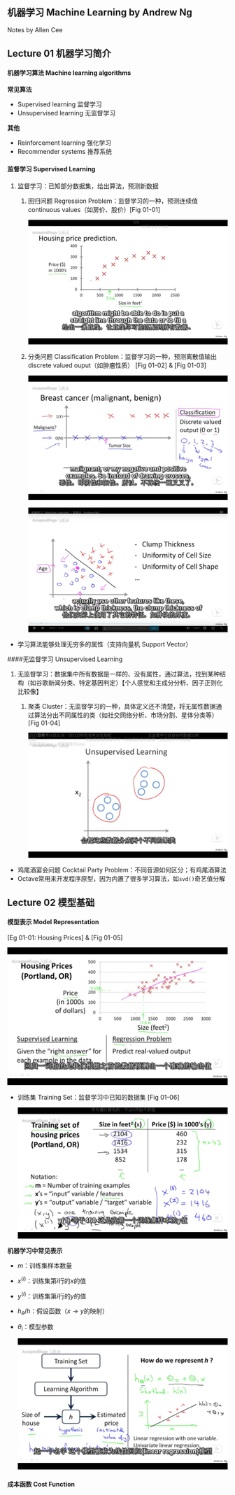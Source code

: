 ## 机器学习 Machine Learning by Andrew Ng



Notes by Allen Cee



## Lecture 01 机器学习简介



#### 机器学习算法 Machine learning algorithms

**常见算法**

- Supervised learning 监督学习
- Unsupervised learning 无监督学习

**其他**

- Reinforcement learning 强化学习
- Recommender systems 推荐系统



#### 监督学习 Supervised Learning

1. 监督学习：已知部分数据集，给出算法，预测新数据

   1. 回归问题 Regression Problem：监督学习的一种，预测连续值 continuous values（如房价、股价）[Fig 01-01]

      ![01-01](01-01.png)

   2. 分类问题 Classification Problem：监督学习的一种，预测离散值输出 discrete valued ouput（如肿瘤性质） [Fig 01-02] & [Fig 01-03]

      ![01-02](01-02.png)

      ![01-03](01-03.png)


* 学习算法能够处理无穷多的属性（支持向量机 Support Vector）



####无监督学习 Unsupervised Learning

1. 无监督学习：数据集中所有数据是一样的、没有属性，通过算法，找到某种结构（如谷歌新闻分类、特定基因判定）【个人感觉和主成分分析、因子正则化比较像】

   1. 聚类 Cluster：无监督学习的一种，具体定义还不清楚，将无属性数据通过算法分出不同属性的类（如社交网络分析、市场分割、星体分类等）[Fig 01-04]

      ![01-04](01-04.png)


* 鸡尾酒宴会问题 Cocktail Party Problem：不同音源如何区分；有鸡尾酒算法
* Octave常用来开发程序原型，因为内置了很多学习算法，如`svd()`奇艺值分解



## Lecture 02 模型基础



#### 模型表示 Model Representation

[Eg 01-01: Housing Prices] & [Fig 01-05]

![01-05](01-05.png)



* 训练集 Training Set：监督学习中已知的数据集 [Fig 01-06]

  ![01-06](01-06.png)



**机器学习中常见表示**

* $m$：训练集样本数量

* $x^{(i)}$：训练集第$i$行的$x$的值

* $y^{(i)}$：训练集第$i$行的$y$的值

* $h_{\theta}/h$：假设函数（$x\to y$的映射）

* $\theta_i$：模型参数

  ![01-07](01-07.png) 


#### 成本函数 Cost Function

